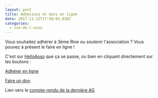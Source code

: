```yaml
---
layout: post
title: Adhésions et dons en ligne
date: 2017-11-22T17:50:03.038Z
categories:
  - vie-de-l-asso
---
```

Vous souhaitez adhérer à 3ème Rive ou soutenir l'association ? Vous pouvez à présent le faire en ligne !

C'est sur [HelloAsso](https://www.helloasso.com/associations/3eme-rive-cafe-associatif) que ça se passe, ou bien en cliquant directement sur les boutons :

<a href="https://www.helloasso.com/associations/3eme-rive-cafe-associatif/adhesions/adhesions-2017"  target="_blank" class="btn">Adhérer en ligne</a>

<a href="https://www.helloasso.com/associations/3eme-rive-cafe-associatif/formulaires/1" target="_blank" class="btn">Faire un don</a>



Lien vers le [compte-rendu de la dernière AG](https://nuage.epinal-en-transition.fr/index.php/s/ptytPDfvXllTKL5)

